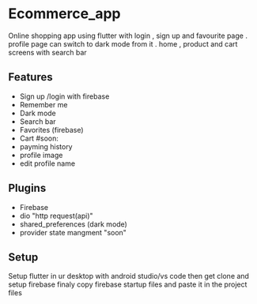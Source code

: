 
# Ecommerce_app
Online shopping app using flutter with login , sign up and favourite page  . profile page can switch to dark mode from it . home , product and cart screens with search bar  

##  Features
* Sign up /login with firebase
* Remember me
* Dark mode
* Search bar
* Favorites (firebase)
* Cart
#soon:
 * payming history 
 * profile image
 * edit profile name

## Plugins
* Firebase
* dio "http request(api)"
* shared_preferences (dark mode)
* provider state mangment "soon"
## Setup
Setup flutter in ur desktop with android studio/vs code then get clone and setup firebase
finaly copy firebase startup files and paste it in the project files

